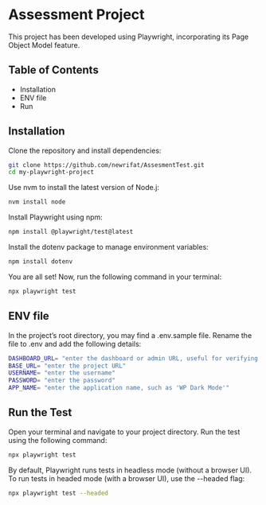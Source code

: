 # Assessment Project

This project has been developed using Playwright, incorporating its Page Object Model feature.

## Table of Contents
- Installation
- ENV file
- Run 
## Installation

Clone the repository and install dependencies:

```bash
git clone https://github.com/newrifat/AssesmentTest.git 
cd my-playwright-project

```
Use nvm to install the latest version of Node.j:

```bash
nvm install node
```

Install Playwright using npm:

```bash
npm install @playwright/test@latest
```

Install the dotenv package to manage environment variables:

```bash
npm install dotenv
```

You are all set! Now, run the following command in your terminal:

```bash 
npx playwright test
```

## ENV file

In the project’s root directory, you may find a .env.sample file. Rename the file to .env and add the following details:

```bash 
DASHBOARD_URL= "enter the dashboard or admin URL, useful for verifying assertions"
BASE_URL= "enter the project URL"
USERNAME= "enter the username"
PASSWORD= "enter the password"
APP_NAME= "enter the application name, such as 'WP Dark Mode'"
```

## Run the Test
Open your terminal and navigate to your project directory. Run the test using the following command: 

```bash 
npx playwright test
```
By default, Playwright runs tests in headless mode (without a browser UI). To run tests in headed mode (with a browser UI), use the --headed flag:
```bash 
npx playwright test --headed
```


